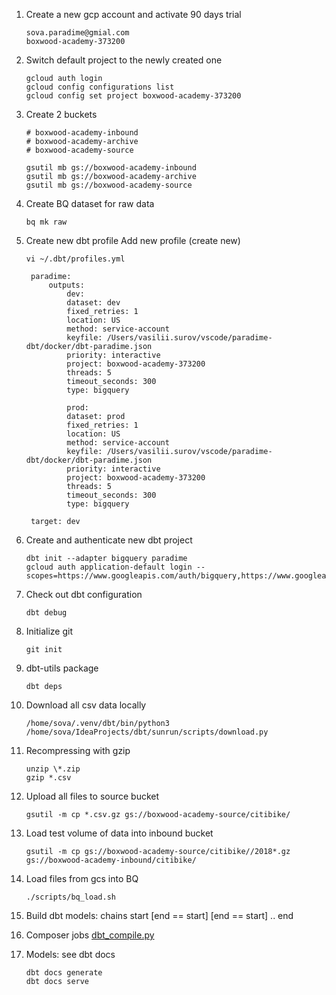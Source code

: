 1. Create a new gcp account and activate 90 days trial
   ```
   sova.paradime@gmial.com
   boxwood-academy-373200
   ```

2. Switch default project to the newly created one
   ```
   gcloud auth login
   gcloud config configurations list
   gcloud config set project boxwood-academy-373200
   ```

3. Create 2 buckets
   ```
   # boxwood-academy-inbound
   # boxwood-academy-archive
   # boxwood-academy-source

   gsutil mb gs://boxwood-academy-inbound
   gsutil mb gs://boxwood-academy-archive
   gsutil mb gs://boxwood-academy-source
   ```

4. Create BQ dataset for raw data
   ```
   bq mk raw
   ```

5. Create new dbt profile
   Add new profile (create new)
   ```
   vi ~/.dbt/profiles.yml
   ```
   ```
    paradime:
        outputs:
            dev:
            dataset: dev
            fixed_retries: 1
            location: US
            method: service-account
            keyfile: /Users/vasilii.surov/vscode/paradime-dbt/docker/dbt-paradime.json
            priority: interactive
            project: boxwood-academy-373200
            threads: 5
            timeout_seconds: 300
            type: bigquery

            prod:
            dataset: prod
            fixed_retries: 1
            location: US
            method: service-account
            keyfile: /Users/vasilii.surov/vscode/paradime-dbt/docker/dbt-paradime.json
            priority: interactive
            project: boxwood-academy-373200
            threads: 5
            timeout_seconds: 300
            type: bigquery

    target: dev
   ```

6. Create and authenticate new dbt project
   ```
   dbt init --adapter bigquery paradime
   gcloud auth application-default login --scopes=https://www.googleapis.com/auth/bigquery,https://www.googleapis.com/auth/drive.readonly
   ```

7. Check out dbt configuration
   ```
   dbt debug
   ```

8. Initialize git
   ```
   git init
   ```

9. dbt-utils package
   ```
   dbt deps
   ````

10. Download all csv data locally
    ```
    /home/sova/.venv/dbt/bin/python3 /home/sova/IdeaProjects/dbt/sunrun/scripts/download.py
    ```

11. Recompressing with gzip
    ```
    unzip \*.zip
    gzip *.csv
    ```

12. Upload all files to source bucket
    ```
    gsutil -m cp *.csv.gz gs://boxwood-academy-source/citibike/
    ```

13. Load test volume of data into inbound bucket
    ```
    gsutil -m cp gs://boxwood-academy-source/citibike//2018*.gz gs://boxwood-academy-inbound/citibike/
    ```

14. Load files from gcs into BQ
    ```
    ./scripts/bq_load.sh
    ```

15. Build dbt models:
    chains start [end == start] [end == start] .. end

16. Composer jobs
    [dbt_compile.py](airflow/dags/dbt_compile.py)

17. Models: see dbt docs
    ```
    dbt docs generate
    dbt docs serve
    ```
